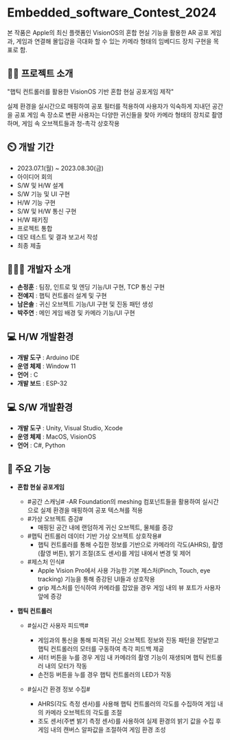 # Embedded_software_Contest_2024

본 작품은 Apple의 최신 플랫폼인 VisionOS의 혼합 현실 기능을 활용한 AR 공포 게임과, 게임과 연결해 몰입감을 극대화 할 수 있는 카메라 형태의 임베디드 장치 구현을 목표로 함.

## 👨‍🏫 프로젝트 소개
"햅틱 컨트롤러를 활용한 VisionOS 기반 혼합 현실 공포게임 제작"

실제 환경을 실시간으로 매핑하여 공포 필터를 적용하여 사용자가 익숙하게 지내던 공간을 공포 게임 속 장소로 변환
사용자는 다양한 귀신들을 찾아 카메라 형태의 장치로 촬영하며, 게임 속 오브젝트들과 청-촉각 상호작용


## ⏲️ 개발 기간 
- 2023.07.1(월) ~ 2023.08.30(금)
- 아이디어 회의
- S/W 및 H/W 설계
- S/W 기능 및 UI 구현
- H/W 기능 구현
- S/W 및 H/W 통신 구현
- H/W 패키징
- 프로젝트 통합
- 데모 테스트 및 결과 보고서 작성
- 최종 제출
  
## 🧑‍🤝‍🧑 개발자 소개 
- **손정훈** : 팀장, 인트로 및 엔딩 기능/UI 구현, TCP 통신 구현
- **전예지** : 햅틱 컨트롤러 설계 및 구현
- **남은솔** : 귀신 오브젝트 기능/UI 구현 및 진동 패턴 생성
- **박주연** : 메인 게임 배경 및 카메라 기능/UI 구현

## 💻 H/W 개발환경
- **개발 도구** : Arduino IDE
- **운영 체제** : Window 11
- **언어** : C
- **개발 보드** : ESP-32

## 💻 S/W 개발환경
- **개발 도구** : Unity, Visual Studio, Xcode
- **운영 체제** : MacOS, VisionOS
- **언어** : C#, Python

## 📌 주요 기능
- **혼합 현실 공포게임**
  - #공간 스캐닝#
    -AR Foundation의 meshing 컴포넌트들을 활용하여 실시간으로 실제 환경을 매핑하여 공포 텍스쳐를 적용
  - #가상 오브젝트 증강#
    - 매핑된 공간 내에 랜덤하게 귀신 오브젝트, 물체를 증강
  - #햅틱 컨트롤러 데이터 기반 가상 오브젝트 상호작용#
    - 햅틱 컨트롤러를 통해 수집한 정보를 기반으로 카메라의 각도(AHRS), 촬영(촬영 버튼), 밝기 조절(조도 센서)를 게임 내에서 변경 및 제어
  - #제스처 인식#
    - Apple Vision Pro에서 사용 가능한 기본 제스처(Pinch, Touch, eye tracking) 기능을 통해 증강된 UI들과 상호작용
    - grip 제스처를 인식하여 카메라를 잡았을 경우 게임 내의 뷰 포트가 사용자 앞에 증강

- **햅틱 컨트롤러**
  - #실시간 사용자 피드백#
    - 게임과의 통신을 통해 피격된 귀신 오브젝트 정보와 진동 패턴을 전달받고 햅틱 컨트롤러의 모터를 구동하여 촉각 피드백 제공
    - 셔터 버튼을 누를 경우 게임 내 카메라의 촬영 기능이 재생되며 햅틱 컨트롤러 내의 모터가 작동
    - 손전등 버튼을 누를 경우 햅틱 컨트롤러의 LED가 작동

  - #실시간 환경 정보 수집#
    - AHRS(각도 측정 센서)를 사용해 햅틱 컨트롤러의 각도를 수집하여 게임 내의 카메라 오브젝트의 각도를 조절
    - 조도 센서(주변 밝기 측정 센서)를 사용하여 실제 환경의 밝기 값을 수집 후 게임 내의 캔버스 알파값을 조절하여 게임 환경 조성
